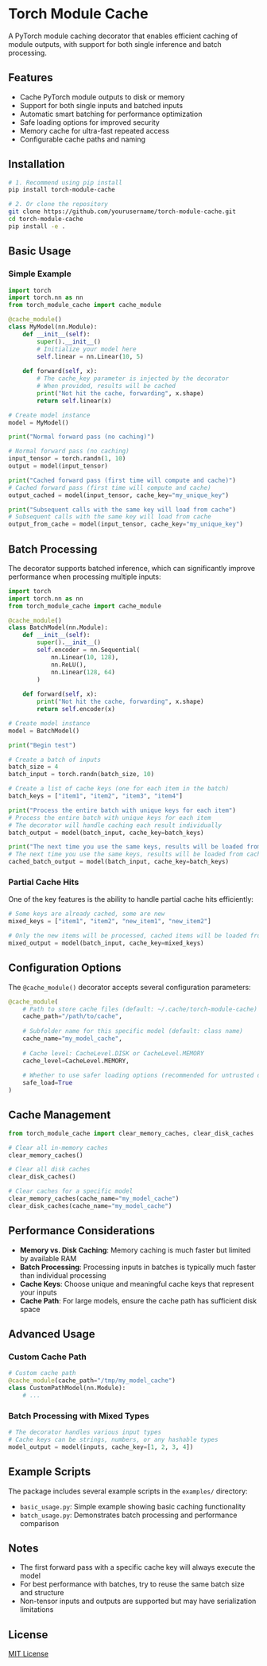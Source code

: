 # Torch Module Cache

A PyTorch module caching decorator that enables efficient caching of module outputs, with support for both single inference and batch processing.

## Features

- Cache PyTorch module outputs to disk or memory
- Support for both single inputs and batched inputs
- Automatic smart batching for performance optimization
- Safe loading options for improved security
- Memory cache for ultra-fast repeated access
- Configurable cache paths and naming

## Installation

```bash
# 1. Recommend using pip install
pip install torch-module-cache

# 2. Or clone the repository
git clone https://github.com/yourusername/torch-module-cache.git
cd torch-module-cache
pip install -e .
```

## Basic Usage

### Simple Example

```python
import torch
import torch.nn as nn
from torch_module_cache import cache_module

@cache_module()
class MyModel(nn.Module):
    def __init__(self):
        super().__init__()
        # Initialize your model here
        self.linear = nn.Linear(10, 5)
        
    def forward(self, x):
        # The cache_key parameter is injected by the decorator
        # When provided, results will be cached
        print("Not hit the cache, forwarding", x.shape)
        return self.linear(x)

# Create model instance
model = MyModel()

print("Normal forward pass (no caching)")

# Normal forward pass (no caching)
input_tensor = torch.randn(1, 10)
output = model(input_tensor)

print("Cached forward pass (first time will compute and cache)")
# Cached forward pass (first time will compute and cache)
output_cached = model(input_tensor, cache_key="my_unique_key")

print("Subsequent calls with the same key will load from cache")
# Subsequent calls with the same key will load from cache
output_from_cache = model(input_tensor, cache_key="my_unique_key")
```

## Batch Processing

The decorator supports batched inference, which can significantly improve performance when processing multiple inputs:

```python
import torch
import torch.nn as nn
from torch_module_cache import cache_module

@cache_module()
class BatchModel(nn.Module):
    def __init__(self):
        super().__init__()
        self.encoder = nn.Sequential(
            nn.Linear(10, 128),
            nn.ReLU(),
            nn.Linear(128, 64)
        )
        
    def forward(self, x):
        print("Not hit the cache, forwarding", x.shape)
        return self.encoder(x)

# Create model instance
model = BatchModel()

print("Begin test")

# Create a batch of inputs
batch_size = 4
batch_input = torch.randn(batch_size, 10)

# Create a list of cache keys (one for each item in the batch)
batch_keys = ["item1", "item2", "item3", "item4"]

print("Process the entire batch with unique keys for each item")
# Process the entire batch with unique keys for each item
# The decorator will handle caching each result individually
batch_output = model(batch_input, cache_key=batch_keys)

print("The next time you use the same keys, results will be loaded from cache")
# The next time you use the same keys, results will be loaded from cache
cached_batch_output = model(batch_input, cache_key=batch_keys)
```

### Partial Cache Hits

One of the key features is the ability to handle partial cache hits efficiently:

```python
# Some keys are already cached, some are new
mixed_keys = ["item1", "item2", "new_item1", "new_item2"]

# Only the new items will be processed, cached items will be loaded from cache
mixed_output = model(batch_input, cache_key=mixed_keys)
```

## Configuration Options

The `@cache_module()` decorator accepts several configuration parameters:

```python
@cache_module(
    # Path to store cache files (default: ~/.cache/torch-module-cache)
    cache_path="/path/to/cache",
    
    # Subfolder name for this specific model (default: class name)
    cache_name="my_model_cache",
    
    # Cache level: CacheLevel.DISK or CacheLevel.MEMORY
    cache_level=CacheLevel.MEMORY,
    
    # Whether to use safer loading options (recommended for untrusted data)
    safe_load=True
)
```

## Cache Management

```python
from torch_module_cache import clear_memory_caches, clear_disk_caches

# Clear all in-memory caches
clear_memory_caches()

# Clear all disk caches
clear_disk_caches()

# Clear caches for a specific model
clear_memory_caches(cache_name="my_model_cache")
clear_disk_caches(cache_name="my_model_cache")
```

## Performance Considerations

- **Memory vs. Disk Caching**: Memory caching is much faster but limited by available RAM
- **Batch Processing**: Processing inputs in batches is typically much faster than individual processing
- **Cache Keys**: Choose unique and meaningful cache keys that represent your inputs
- **Cache Path**: For large models, ensure the cache path has sufficient disk space

## Advanced Usage

### Custom Cache Path

```python
# Custom cache path
@cache_module(cache_path="/tmp/my_model_cache")
class CustomPathModel(nn.Module):
    # ...
```

### Batch Processing with Mixed Types

```python
# The decorator handles various input types
# Cache keys can be strings, numbers, or any hashable types
model_output = model(inputs, cache_key=[1, 2, 3, 4])
```

## Example Scripts

The package includes several example scripts in the `examples/` directory:

- `basic_usage.py`: Simple example showing basic caching functionality
- `batch_usage.py`: Demonstrates batch processing and performance comparison

## Notes

- The first forward pass with a specific cache key will always execute the model
- For best performance with batches, try to reuse the same batch size and structure
- Non-tensor inputs and outputs are supported but may have serialization limitations

## License

[MIT License](LICENSE) 